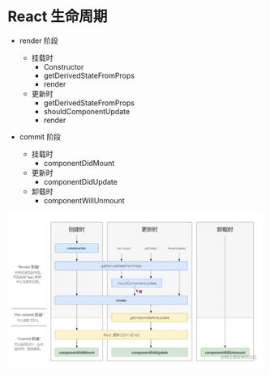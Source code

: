 # React 生命周期

- render 阶段

  - 挂载时
    - Constructor
    - getDerivedStateFromProps
    - render
  - 更新时
    - getDerivedStateFromProps
    - shouldComponentUpdate
    - render

- commit 阶段
  - 挂载时
    - componentDidMount
  - 更新时
    - componentDidUpdate
  - 卸载时
    - componentWillUnmount

![react生命周期](react生命周期.png)
